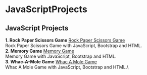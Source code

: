 # JavaScriptProjects

## JavaScript Projects

**1. Rock Paper Scissors Game**
    [Rock Paper Scissors Game](https://github.com/lalmazari/JavaScriptProjects/tree/main/Rock%20Paper%20Scissors)\
    Rock Paper Scissors Game with JavaScript, Bootstrap and HTML.\
**2. Memory Game**
    [Memory Game](https://github.com/lalmazari/JavaScriptProjects/tree/main/Memory%20Game)\
    Memory Game with JavaScript, Bootstrap and HTML.\
**3. Whac-A-Mole Game**
    [Whac A Mole Game ]()\
    Whac A Mole Game with JavaScript, Bootstrap and HTML.\